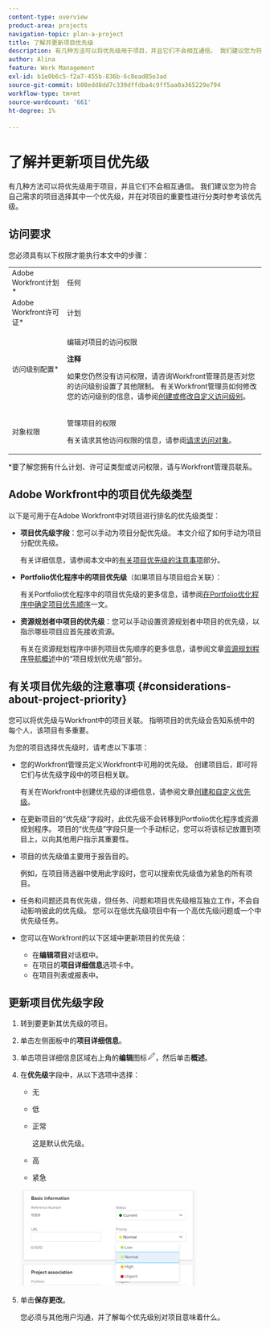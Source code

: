 ```yaml
---
content-type: overview
product-area: projects
navigation-topic: plan-a-project
title: 了解并更新项目优先级
description: 有几种方法可以将优先级用于项目，并且它们不会相互通信。 我们建议您为符合自己需求的项目选择其中一个优先级，并在对项目的重要性进行分类时参考该优先级。
author: Alina
feature: Work Management
exl-id: b1e0b6c5-f2a7-455b-836b-6c0ead85e3ad
source-git-commit: b08edd8dd7c339dffdba4c9ff5aa0a365229e794
workflow-type: tm+mt
source-wordcount: '661'
ht-degree: 1%

---
```


# 了解并更新项目优先级

有几种方法可以将优先级用于项目，并且它们不会相互通信。 我们建议您为符合自己需求的项目选择其中一个优先级，并在对项目的重要性进行分类时参考该优先级。

## 访问要求

<!--drafted for P&P:

<table style="table-layout:auto"> 
 <col> 
 <col> 
 <tbody> 
  <tr> 
   <td role="rowheader">Adobe Workfront plan*</td> 
   <td> <p>Any</p> </td> 
  </tr> 
  <tr> 
   <td role="rowheader">Adobe Workfront license*</td> 
   <td> <p>Current license: Standard </p>
   Or
   <p>Legacy license: Plan </p> </td> 
  </tr> 
  <tr> 
   <td role="rowheader">Access level configurations*</td> 
   <td> <p>Edit access to Projects</p> <p><b>NOTE</b> 
   
   If you still don't have access, ask your Workfront administrator if they set additional restrictions in your access level. For information on how a Workfront administrator can modify your access level, see <a href="../../../administration-and-setup/add-users/configure-and-grant-access/create-modify-access-levels.md" class="MCXref xref">Create or modify custom access levels</a>.</p> </td> 
  </tr> 
  <tr> 
   <td role="rowheader">Object permissions</td> 
   <td> <p>Manage permissions to the project</p> <p>For information on requesting additional access, see <a href="../../../workfront-basics/grant-and-request-access-to-objects/request-access.md" class="MCXref xref">Request access to objects </a>.</p> </td> 
  </tr> 
 </tbody> 
</table>
-->
您必须具有以下权限才能执行本文中的步骤：

<table style="table-layout:auto"> 
 <col> 
 <col> 
 <tbody> 
  <tr> 
   <td role="rowheader">Adobe Workfront计划*</td> 
   <td> <p>任何</p> </td> 
  </tr> 
  <tr> 
   <td role="rowheader">Adobe Workfront许可证*</td> 
   <td> <p>计划 </p> </td> 
  </tr> 
  <tr> 
   <td role="rowheader">访问级别配置*</td> 
   <td> <p>编辑对项目的访问权限</p> <p><b>注释</b>

如果您仍然没有访问权限，请咨询Workfront管理员是否对您的访问级别设置了其他限制。 有关Workfront管理员如何修改您的访问级别的信息，请参阅<a href="../../../administration-and-setup/add-users/configure-and-grant-access/create-modify-access-levels.md" class="MCXref xref">创建或修改自定义访问级别</a>。</p> </td>
</tr> 
  <tr> 
   <td role="rowheader">对象权限</td> 
   <td> <p>管理项目的权限</p> <p>有关请求其他访问权限的信息，请参阅<a href="../../../workfront-basics/grant-and-request-access-to-objects/request-access.md" class="MCXref xref">请求访问对象</a>。</p> </td> 
  </tr> 
 </tbody> 
</table>

&#42;要了解您拥有什么计划、许可证类型或访问权限，请与Workfront管理员联系。

## Adobe Workfront中的项目优先级类型

以下是可用于在Adobe Workfront中对项目进行排名的优先级类型：

* **项目优先级字段**：您可以手动为项目分配优先级。 本文介绍了如何手动为项目分配优先级。

  有关详细信息，请参阅本文中的[有关项目优先级的注意事项](#considerations-about-project-priority)部分。

* **Portfolio优化程序中的项目优先级**（如果项目与项目组合关联）：

  有关Portfolio优化程序中的项目优先级的更多信息，请参阅[在Portfolio优化程序中确定项目优先顺序](../../../manage-work/portfolios/portfolio-optimizer/prioritize-projects-in-portfolio-optimizer.md)一文。

* **资源规划者中项目的优先级**：您可以手动设置资源规划者中项目的优先级，以指示哪些项目应首先接收资源。

  有关在资源规划程序中排列项目优先顺序的更多信息，请参阅文章[资源规划程序导航概述](../../../resource-mgmt/resource-planning/resource-planner-navigation.md)中的“项目规划优先级”部分。

## 有关项目优先级的注意事项 {#considerations-about-project-priority}

您可以将优先级与Workfront中的项目关联。 指明项目的优先级会告知系统中的每个人，该项目有多重要。

为您的项目选择优先级时，请考虑以下事项：

* 您的Workfront管理员定义Workfront中可用的优先级。 创建项目后，即可将它们与优先级字段中的项目相关联。

  有关在Workfront中创建优先级的详细信息，请参阅文章[创建和自定义优先级](../../../administration-and-setup/customize-workfront/creating-custom-status-and-priority-labels/create-customize-priorities.md)。

* 在更新项目的“优先级”字段时，此优先级不会转移到Portfolio优化程序或资源规划程序。 项目的“优先级”字段只是一个手动标记，您可以将该标记放置到项目上，以向其他用户指示其重要性。
* 项目的优先级值主要用于报告目的。

  例如，在项目筛选器中使用此字段时，您可以搜索优先级值为紧急的所有项目。
* 任务和问题还具有优先级，但任务、问题和项目优先级相互独立工作，不会自动影响彼此的优先级。 您可以在低优先级项目中有一个高优先级问题或一个中优先级任务。
* 您可以在Workfront的以下区域中更新项目的优先级：

   * 在&#x200B;**编辑项目**&#x200B;对话框中。
   * 在项目的&#x200B;**项目详细信息**&#x200B;选项卡中。
   * 在项目列表或报表中。

## 更新项目优先级字段

1. 转到要更新其优先级的项目。
1. 单击左侧面板中的&#x200B;**项目详细信息**。
1. 单击项目详细信息区域右上角的&#x200B;**编辑**&#x200B;图标![](assets/qs-edit-icon.png)，然后单击&#x200B;**概述**。

1. 在&#x200B;**优先级**&#x200B;字段中，从以下选项中选择：

   * 无
   * 低
   * 正常

     这是默认优先级。

   * 高
   * 紧急

   ![](assets/project-priority-picker-list-on-project-details-nwe-350x192.png)

1. 单击&#x200B;**保存更改**。

   您必须与其他用户沟通，并了解每个优先级别对项目意味着什么。
